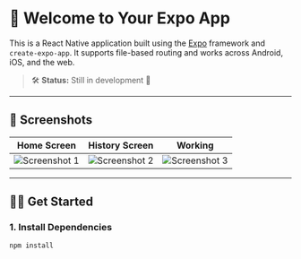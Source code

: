 # 🚀 Welcome to Your Expo App

This is a React Native application built using the [Expo](https://expo.dev) framework and `create-expo-app`. It supports file-based routing and works across Android, iOS, and the web.

> 🛠️ **Status:** Still in development 🚧

---

## 📱 Screenshots

| Home Screen | History Screen | Working |
|-------------|----------------|---------|
| ![Screenshot 1](https://github.com/user-attachments/assets/ff52e938-0580-40bc-a4fd-30299fbb9620) | ![Screenshot 2](https://github.com/user-attachments/assets/8c6dd776-631c-4da6-9ec0-52123b07cca7) | ![Screenshot 3](https://github.com/user-attachments/assets/c7b2ba5b-34a1-46c5-94ca-fcec5518b11d) |

---

## 🧑‍💻 Get Started

### 1. Install Dependencies

```bash
npm install
